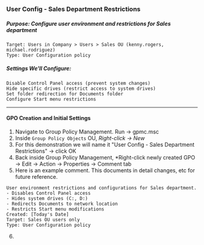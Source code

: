 ### User Config - Sales Department Restrictions
##### Purpose: Configure user environment and restrictions for Sales department

```
Target: Users in Company > Users > Sales OU (kenny.rogers, michael.rodriguez)
Type: User Configuration policy
```

##### Settings We'll Configure:
```
Disable Control Panel access (prevent system changes)
Hide specific drives (restrict access to system drives)
Set folder redirection for Documents folder
Configure Start menu restrictions
```
---
#### GPO Creation and Initial Settings
1. Navigate to Group Policy Management. Run → gpmc.msc
2. Inside `Group Policy Objects` OU, *Right-click → New*
3. For this demonstration we will name it "User Config - Sales Department Restrictions" → click OK
4. Back inside Group Policy Management, *Right-click newly created GPO → Edit → Action → Properties → Comment tab
5. Here is an example comment. This documents in detail changes, etc for future reference.
```
User environment restrictions and configurations for Sales department.
- Disables Control Panel access
- Hides system drives (C:, D:)
- Redirects Documents to network location
- Restricts Start menu modifications
Created: [Today's Date]
Target: Sales OU users only
Type: User Configuration policy
```
6.

